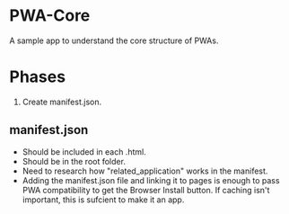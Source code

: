 # PWA-Core
 A sample app to understand the core structure of PWAs.

# Phases
1. Create manifest.json.  

## manifest.json
- Should be included in each .html. 
- Should be in the root folder. 
- Need to research how "related_application" works in the manifest.
- Adding the manifest.json file and linking it to pages is enough to pass PWA compatibility to get the Browser Install button. If caching isn't important, this is sufcient to make it an app. 

